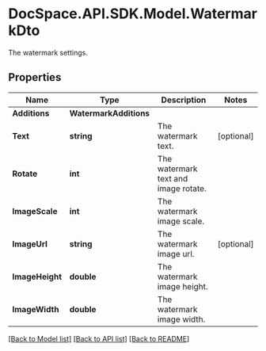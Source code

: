 # DocSpace.API.SDK.Model.WatermarkDto
The watermark settings.

## Properties

Name | Type | Description | Notes
------------ | ------------- | ------------- | -------------
**Additions** | **WatermarkAdditions** |  | 
**Text** | **string** | The watermark text. | [optional] 
**Rotate** | **int** | The watermark text and image rotate. | 
**ImageScale** | **int** | The watermark image scale. | 
**ImageUrl** | **string** | The watermark image url. | [optional] 
**ImageHeight** | **double** | The watermark image height. | 
**ImageWidth** | **double** | The watermark image width. | 

[[Back to Model list]](../README.md#documentation-for-models) [[Back to API list]](../README.md#documentation-for-api-endpoints) [[Back to README]](../README.md)

